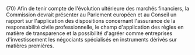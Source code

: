 (70) Afin de tenir compte de l'évolution ultérieure des marchés financiers, la Commission devrait présenter au Parlement européen et au Conseil un rapport sur l'application des dispositions concernant l'assurance de la responsabilité civile professionnelle, le champ d'application des règles en matière de transparence et la possibilité d'agréer comme entreprises d'investissement les négociants spécialisés en instruments dérivés sur matières premières.